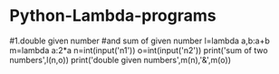 # Python-Lambda-programs
#1.double given number
#and sum of given number
l=lambda a,b:a+b
m=lambda a:2*a
n=int(input('n1'))
o=int(input('n2'))
print('sum of two numbers',l(n,o))
print('double given numbers',m(n),'&',m(o))
